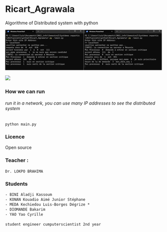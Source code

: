# Ricart_Agrawala
Algorithme of Distributed system with python

![](./preview.png)

![](https://drive.google.com/file/d/1g-H-bU3QTg1c_84An-oEFK-VjvE4G0mE/view?usp=drive_link)

### How we can run
###### run it in a network, you can use many IP addresses to see the distributed system
``
python main.py
``



### Licence
Open source

### Teacher :
    Dr. LOKPO BRAHIMA

### Students
    - BINI Aladji Kassoum
    - KONAN Kouadio Aimé Junior Stéphane
    - MEDA Kechiedou Luis-Borges Dégrize *
    - DIOMANDE Bakarim
    - YAO Yao Cyrille
    
    student engineer cumputerscientist 2nd year 

